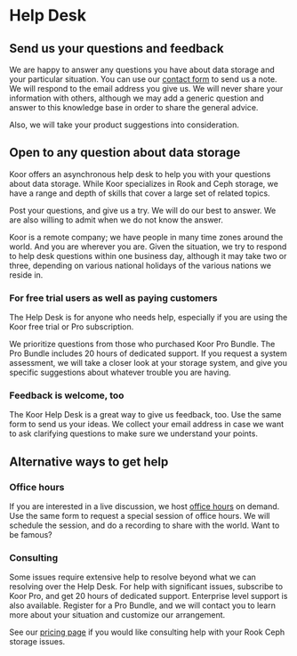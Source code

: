 # Help Desk

## Send us your questions and feedback

We are happy to answer any questions you have about data storage and your particular situation. You can use our [contact form](https://try.koor.tech/contact/) to send us a note. We will respond to the email address you give us. We will never share your information with others, although we may add a generic question and answer to this knowledge base in order to share the general advice.

Also, we will take your product suggestions into consideration.

## Open to any question about data storage

Koor offers an asynchronous help desk to help you with your questions about data storage. While Koor specializes in Rook and Ceph storage, we have a range and depth of skills that cover a large set of related topics.

Post your questions, and give us a try. We will do our best to answer. We are also willing to admit when we do not know the answer.

Koor is a remote company; we have people in many time zones around the world. And you are wherever you are. Given the situation, we try to respond to help desk questions within one business day, although it may take two or three, depending on various national holidays of the various nations we reside in.

### For free trial users as well as paying customers

The Help Desk is for anyone who needs help, especially if you are using the Koor free trial or Pro subscription.

We prioritize questions from those who purchased Koor Pro Bundle. The Pro Bundle includes 20 hours of dedicated support. If you request a system assessment, we will take a closer look at your storage system, and give you specific suggestions about whatever trouble you are having.

### Feedback is welcome, too

The Koor Help Desk is a great way to give us feedback, too. Use the same form to send us your ideas. We collect your email address in case we want to ask clarifying questions to make sure we understand your points.

## Alternative ways to get help

### Office hours

If you are interested in a live discussion, we host [office hours](office-hours.md) on demand. Use the same form to request a special session of office hours. We will schedule the session, and do a recording to share with the world. Want to be famous?

### Consulting

Some issues require extensive help to resolve beyond what we can resolving over the Help Desk. For help with significant issues, subscribe to Koor Pro, and get 20 hours of dedicated support. Enterprise level support is also available. Register for a Pro Bundle, and we will contact you to learn more about your situation and customize our arrangement.

See our [pricing page](https://about.koor.tech/pricing/) if you would like consulting help with your Rook Ceph storage issues.
